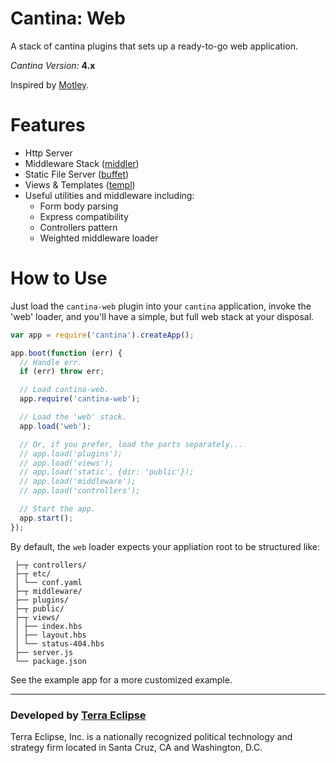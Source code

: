 Cantina: Web
============

A stack of cantina plugins that sets up a ready-to-go web application.

*Cantina Version:* **4.x**

Inspired by [Motley](https://github.com/carlos8f/motley).

Features
========

- Http Server
- Middleware Stack ([middler](https://github.com/carlos8f/node-midler))
- Static File Server ([buffet](https://github.com/carlos8f/node-buffet))
- Views & Templates ([templ](https://github.com/carlos8f/templ))
- Useful utilities and middleware including:
    - Form body parsing
    - Express compatibility
    - Controllers pattern
    - Weighted middleware loader

How to Use
==========

Just load the `cantina-web` plugin into your `cantina` application, invoke
the 'web' loader, and you'll have a simple, but full web stack at your disposal.

```js
var app = require('cantina').createApp();

app.boot(function (err) {
  // Handle err.
  if (err) throw err;

  // Load cantina-web.
  app.require('cantina-web');

  // Load the 'web' stack.
  app.load('web');

  // Or, if you prefer, load the parts separately...
  // app.load('plugins');
  // app.load('views');
  // app.load('static', {dir: 'public'});
  // app.load('middleware');
  // app.load('controllers');

  // Start the app.
  app.start();
});
```

By default, the `web` loader expects your appliation root to be structured like:

```
 ├─┬ controllers/
 ├─┬ etc/
 │ └── conf.yaml
 ├─┬ middleware/
 ├── plugins/
 ├─┬ public/
 ├─┬ views/
 │ ├── index.hbs
 │ ├── layout.hbs
 │ └── status-404.hbs
 ├── server.js
 └── package.json
```

See the example app for a more customized example.

- - -

### Developed by [Terra Eclipse](http://www.terraeclipse.com)
Terra Eclipse, Inc. is a nationally recognized political technology and
strategy firm located in Santa Cruz, CA and Washington, D.C.
